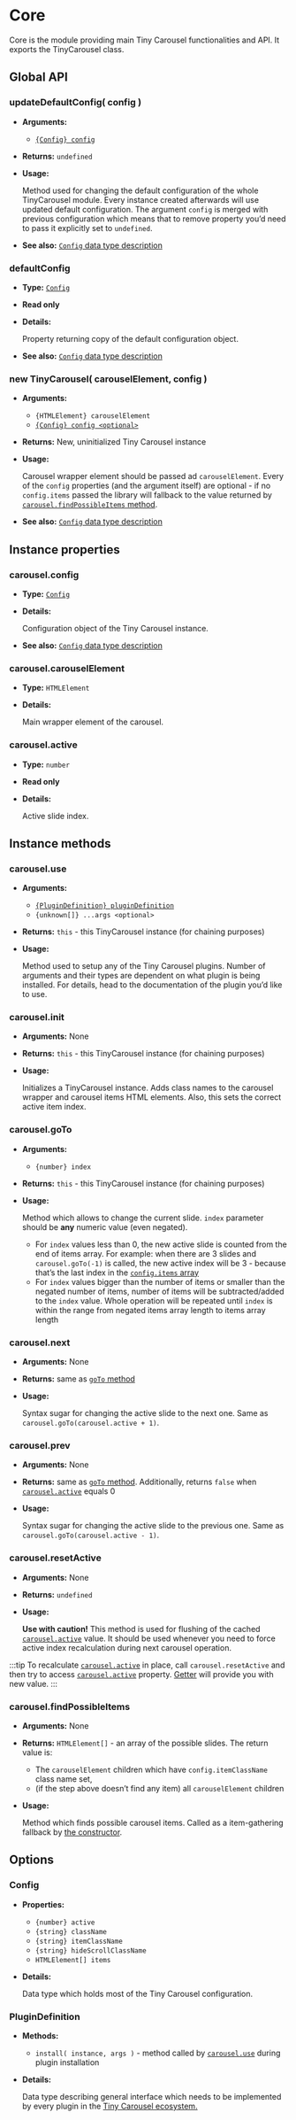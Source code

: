# Core

Core is the module providing main Tiny Carousel functionalities and API. It exports the TinyCarousel class.

<!-- textlint-disable -->
## Global API

### updateDefaultConfig( config )
<!-- textlint-enable -->

- **Arguments:**

    - [`{Config} config`](#config)

- **Returns:** `undefined`

- **Usage:**

    Method used for changing the default configuration of the whole TinyCarousel module. Every instance created afterwards will use updated default configuration. The argument `config` is merged with previous configuration which means that to remove property you’d need to pass it explicitly set to `undefined`.

- **See also:** [`Config` data type description](#config)

<!-- textlint-disable -->
### defaultConfig
<!-- textlint-enable -->

- **Type:** [`Config`](#config)

- **Read only**

- **Details:**

    Property returning copy of the default configuration object.

- **See also:** [`Config` data type description](#config)

<!-- textlint-disable -->
### new TinyCarousel( carouselElement, config )
<!-- textlint-enable -->

- **Arguments:**

    - `{HTMLElement} carouselElement`
    - [`{Config} config <optional>`](#config)

- **Returns:** New, uninitialized Tiny Carousel instance

- **Usage:**

    Carousel wrapper element should be passed ad `carouselElement`. Every of the `config` properties (and the argument itself) are optional - if no `config.items` passed the library will fallback to the value returned by [`carousel.findPossibleItems` method](#carousel-findpossibleitems).

- **See also:** [`Config` data type description](#config)

## Instance properties

<!-- textlint-disable -->
### carousel.config
<!-- textlint-enable -->

- **Type:** [`Config`](#config)

- **Details:**

    Configuration object of the Tiny Carousel instance.

- **See also:** [`Config` data type description](#config)

<!-- textlint-disable -->
### carousel.carouselElement
<!-- textlint-enable -->

- **Type:** `HTMLElement`

- **Details:**

    Main wrapper element of the carousel.

<!-- textlint-disable -->
### carousel.active
<!-- textlint-enable -->

- **Type:** `number`

- **Read only**

- **Details:**

    Active slide index.

## Instance methods

<!-- textlint-disable -->
### carousel.use
<!-- textlint-enable -->

- **Arguments:**

    - [`{PluginDefinition} pluginDefinition`](#plugin-definition)
    - `{unknown[]} ...args <optional>`

- **Returns:** `this` - this TinyCarousel instance (for chaining purposes)

- **Usage:**

    Method used to setup any of the Tiny Carousel plugins. Number of arguments and their types are dependent on what plugin is being installed. For details, head to the documentation of the plugin you’d like to use.

<!-- textlint-disable -->
### carousel.init
<!-- textlint-enable -->

- **Arguments:** None

- **Returns:** `this` - this TinyCarousel instance (for chaining purposes)

- **Usage:**

    Initializes a TinyCarousel instance. Adds class names to the carousel wrapper and carousel items HTML elements. Also, this sets the correct active item index.

<!-- textlint-disable -->
### carousel.goTo
<!-- textlint-enable -->

- **Arguments:**

    - `{number} index`

- **Returns:** `this` - this TinyCarousel instance (for chaining purposes)

- **Usage:**

    Method which allows to change the current slide.
    `index` parameter should be **any** numeric value (even negated).
    - For `index` values less than 0, the new active slide is counted from the end of items array. For example: when there are 3 slides and `carousel.goTo(-1)` is called, the new active index will be 3 - because that’s the last index in the [`config.items` array](#config)
    - For `index` values <!-- textlint-disable alex -->bigger<!-- textlint-enable --> than the number of items or smaller than the negated number of items, number of items will be subtracted/added to the `index` value. Whole operation will be repeated until `index` is within the range from negated items array length to items array length


<!-- textlint-disable -->
### carousel.next
<!-- textlint-enable -->

- **Arguments:** None

- **Returns:** same as [`goTo` method](#carousel-goto)

- **Usage:**

    Syntax sugar for changing the active slide to the next one. Same as `carousel.goTo(carousel.active + 1)`.

<!-- textlint-disable -->
### carousel.prev
<!-- textlint-enable -->

- **Arguments:** None

- **Returns:** same as [`goTo` method](#carousel-goto). Additionally, returns `false` when [`carousel.active`](#carousel-active) equals 0

- **Usage:**

    Syntax sugar for changing the active slide to the previous one. Same as `carousel.goTo(carousel.active - 1)`.

<!-- textlint-disable -->
### carousel.resetActive
<!-- textlint-enable -->

- **Arguments:** None

- **Returns:** `undefined`

- **Usage:**

    **Use with caution!** This method is used for flushing of the cached [`carousel.active`](#carousel-active) value. It should be used whenever you need to force active index recalculation during next carousel operation.
    
:::tip
To recalculate [`carousel.active`](#carousel-active) in place, call `carousel.resetActive` and then try to access [`carousel.active`](#carousel-active) property. [Getter](https://developer.mozilla.org/en-US/docs/Web/JavaScript/Reference/Functions/get) will provide you with new value.
:::

<!-- textlint-disable -->
### carousel.findPossibleItems
<!-- textlint-enable -->

- **Arguments:** None

- **Returns:** `HTMLElement[]` - an array of the possible slides. The return value is:
    - The `carouselElement` children which have `config.itemClassName` class name set,
    - (if the step above doesn’t find any item) all `carouselElement` children

- **Usage:**

    Method which finds possible carousel items. Called as a item-gathering fallback by [the constructor](#new-tinycarousel-carouselelement-config).
    

## Options
<!-- textlint-disable -->
### Config
<!-- textlint-enable -->

- **Properties:**

    - `{number} active`
    - `{string} className`
    - `{string} itemClassName`
    - `{string} hideScrollClassName`
    - `HTMLElement[] items`

- **Details:**

    Data type which holds most of the Tiny Carousel configuration.

### PluginDefinition

- **Methods:**

    - `install( instance, args )` - method called by [`carousel.use`](#carousel-use) during plugin installation

- **Details:**

    Data type describing general interface which needs to be implemented by every plugin in the [Tiny Carousel ecosystem.](../../ecosystem)
